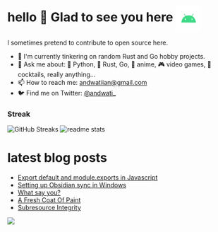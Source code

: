 # hello :wave: Glad to see you here <img align="center" alt="Android" width="55" src="./assets/android.webp"/>
I sometimes pretend to contribute to open source here.

- 🔭 I'm currently tinkering on random Rust and Go hobby projects.
- 💬 Ask me about: 🐍 Python, 🦀 Rust, Go, 💢 anime, 🎮 video games, 🥃 cocktails, really anything... 
- 📫 How to reach me: andwatiian@gmail.com
- 🐦 Find me on Twitter: <a rel="me" href="https://x.com/andwati_">@andwati_</a>


<h3>Streak</h3>
<p>
  <img src="https://github-readme-streak-stats.herokuapp.com/?user=andwati&amp;theme=transparent" alt="GitHub Streaks" height="200" width="49%" />
 
  <img src="https://github-readme-stats.vercel.app/api?username=andwati&theme=transparent&hide_border=false&include_all_commits=false&count_private=true" alt="readme stats" height="200"  width="49%">
</p>

# latest blog posts
<!-- BLOG-POST-LIST:START -->
- [Export default and module.exports in Javascript](https://andwati.github.io/posts/javascript-exporting-modules/)
- [Setting up Obsidian sync in Windows](https://andwati.github.io/posts/obsidian-sync/)
- [What say you?](https://andwati.github.io/posts/utterances-comments/)
- [A Fresh Coat Of Paint](https://andwati.github.io/posts/a-fresh-coat-of-paint/)
- [Subresource Integrity](https://andwati.github.io/posts/subresource-integrity/)
<!-- BLOG-POST-LIST:END -->


[![](https://visitcount.itsvg.in/api?id=andwati&label=Profile%20Views&color=0&icon=6&pretty=false)](https://visitcount.itsvg.in)
